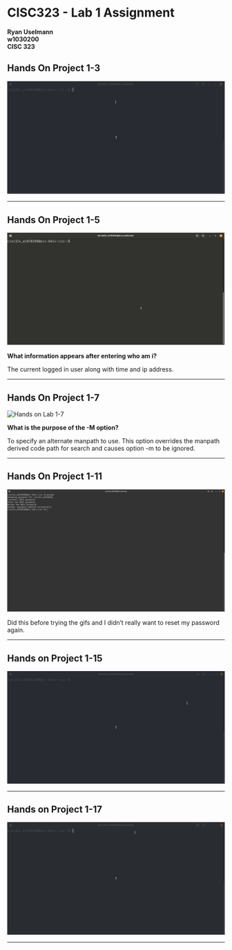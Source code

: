 # CISC323 - Lab 1 Assignment

**Ryan Uselmann**<br>
**w1030200**<br>
**CISC 323**

## Hands On Project 1-3

![Hands on Lab 1-3](lab-media/Project-1-3.gif)

------

## Hands On Project 1-5

![Hands on Lab 1-5](lab-media/Project-1-5.gif)

**What information appears after entering who am i?**

The current logged in user along with time and ip address.

------

## Hands On Project 1-7

![Hands on Lab 1-7](lab-media/Project-1-7.gif)

**What is the purpose of the -M option?**

To specify an alternate manpath to use. This option overrides the manpath derived code path for search and causes option -m to be ignored.

------

## Hands On Project 1-11

![Hands on Lab 1-11](lab-media/1-11.png)

Did this before trying the gifs and I didn’t really want to reset my password again.

------

## Hands on Project 1-15

![Hands on Lab 1-15](lab-media/Project-1-15.gif)

------

## Hands on Project 1-17

![Hands on Lab 1-17](lab-media/Project-1-17.gif)

------
